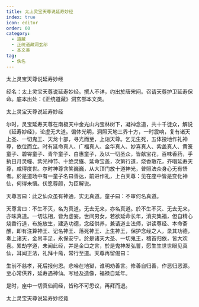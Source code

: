 ```yaml
---
title: 太上灵宝天尊说延寿妙经
index: true
icon: editor
order: 60
category:
  - 道藏
  - 正统道藏洞玄部
  - 本文类
tag:
  - 佚名
---
```


太上灵宝天尊说延寿妙经  

经名：太上灵宝天尊说延寿妙经。撰人不详，约出於唐宋间。召请天尊护卫延寿保命。底本出处：《正统道藏》洞玄部本文类。  

太上灵宝天尊说延寿妙经  

尔时，灵宝延寿天尊在南极天中金光山内宝林树下，凝神念道，共十千徒众，解说《延寿妙经》，论虚无大道。徧体光明，洞照天地三界十方，一时震响，复有诸天上圣、一切鬼王、天龙十部，寻光而至，上诣天尊。乞无生死，五体投地作礼神尊，依位而立。时有延命真人、广福真人、金华真人、妙喜真人、紫盖真人、黄箓童子、碧霄童子、青华童子、白惠童子，及以一切圣众，皆献宝花，百味香药，手执日月灵幢、紫光神节、十绝灵旛、延命宝盖，次第行道，烧香散花，齐唱延寿天尊，咸得度世。尔时神尊含笑巍巍，从大顶门放十道神光，普照法众身心无有悟者。於是道场中有一童子名曰善达，前进作礼，上白天尊：见在座中皆是变化神仙，何得未悟。伏愿尊颜，为臣解说。  

天尊言曰：此之仙众虽有神通，实无真道。童子曰：不审何名真道。  

天尊言曰：不生不灭，名为真道。无去无来，亦名真道。於不生不灭、无去无来，亦昧真道。一切法相，皆为虚妄。世间男女，若欲延命长年，消灾集福，但自精心烧香行道，布施放生，建造功德，念经供养，兼请道士法师，讲读尊经、本命斋醮，即有注算神王、记名神王、落死神王、上生神王，保护念经之人，录其功德，奏上诸天，金帛丰足，永保安宁。於是诸天大圣、一切鬼王，稽首归依，皆大欢喜。累劫学道，未闻此经，并是金口之言，於是鬼神发弘誓，愿生生世世眼见真仙，耳闻正法，礼拜十斋，常行至道。天尊再留偈曰：  

生前不慈孝，死后报何恩。悲啼在地狱，谁明劝善言。修善自归善，作恶归恶源。至心常供养，延寿遇神仙。写经及造像，福禄自延年。  

是时，座中一切真仙闻经，皆称不可思议，再拜而退。  

太上灵宝天尊说延寿妙经竟  
